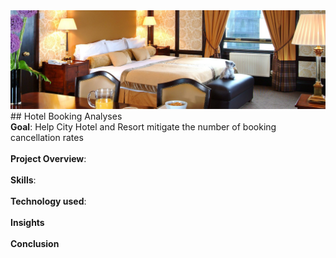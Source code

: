 
<img src="https://github.com/Abhishek321Kumar/Data-analysis-files/blob/main/Hotel_Booking/hotel.jpg" alt="Hotel_image" />
## Hotel Booking Analyses
<div><b>Goal</b>: Help City Hotel and Resort mitigate the number of booking cancellation rates</div>
<br/>
<div><b>Project Overview</b>:</div>
<br/>
<div><b>Skills</b>:</div>
<br/>
<div><b>Technology used</b>:</div>
<br/>
<div><b>Insights</b></div>
<br/>
<div><b>Conclusion</b></div>
